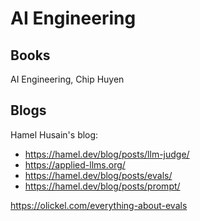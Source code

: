 # AI Engineering

## Books

AI Engineering, Chip Huyen 

## Blogs

Hamel Husain's blog:

* https://hamel.dev/blog/posts/llm-judge/
* https://applied-llms.org/
* https://hamel.dev/blog/posts/evals/
* https://hamel.dev/blog/posts/prompt/

https://olickel.com/everything-about-evals

